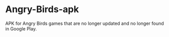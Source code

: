 # Angry-Birds-apk
APK for Angry Birds games that are no longer updated and no longer found in Google Play.
